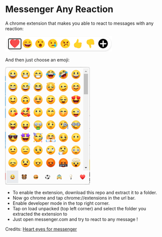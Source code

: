# Messenger Any Reaction
A chrome extension that makes you able to react to messages with any reaction:

![screenshot1](https://github.com/Mino260806/Messenger-Any-Reaction/blob/main/screenshots/screenshot1.png?raw=true)

And then just choose an emoji:

![screenshot1](https://github.com/Mino260806/Messenger-Any-Reaction/blob/main/screenshots/screenshot2.png?raw=true)

- To enable the extension, download this repo and extract it to a folder.
- Now go chrome and tap chrome://extensions in the url bar.
- Enable developer mode in the top right corner.
- Tap on load unpacked (top left corner) and select the folder you extracted the extension to
- Just open messenger.com and try to react to any message !

Credits: [Heart eyes for messenger](https://chrome.google.com/webstore/detail/heart-eyes-for-messenger/fomiebabmnhlmlinnikampfblffjceoi)
